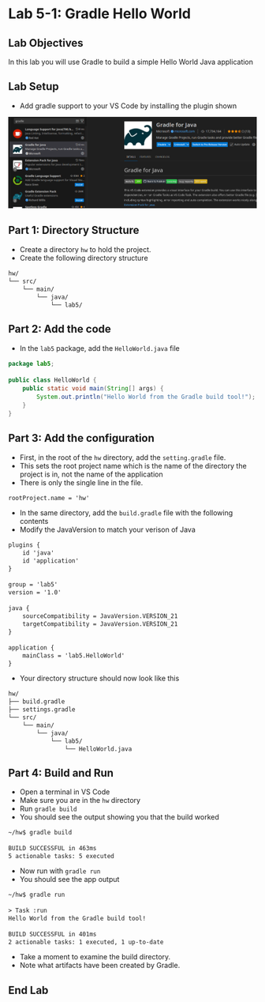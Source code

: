 # Lab 5-1: Gradle Hello World

## Lab Objectives

In this lab you will use Gradle to build a simple Hello World Java application

## Lab Setup

- Add gradle support to your VS Code by installing the plugin shown

<img src="images/plugin.png">


## Part 1: Directory Structure

- Create a directory `hw` to hold the project.
- Create the following directory structure

```text
hw/
└── src/
    └── main/
        └── java/
            └── lab5/
```

## Part 2: Add the code

- In the `lab5` package, add the `HelloWorld.java` file

```java
package lab5;

public class HelloWorld {
    public static void main(String[] args) {
        System.out.println("Hello World from the Gradle build tool!");
    }
}
```

## Part 3: Add the configuration

- First, in the root of the `hw` directory, add the `setting.gradle` file.
- This sets the root project name which is the name of the directory the project is in, not the name of the application
- There is only the single line in the file.

```text
rootProject.name = 'hw'
```

- In the same directory, add the `build.gradle` file with the following contents
- Modify the JavaVersion to match your verison of Java

```text
plugins {
    id 'java'
    id 'application'
}

group = 'lab5'
version = '1.0'

java {
    sourceCompatibility = JavaVersion.VERSION_21
    targetCompatibility = JavaVersion.VERSION_21
}

application {
    mainClass = 'lab5.HelloWorld'
}

```

- Your directory structure should now look like this

```text
hw/
├── build.gradle
├── settings.gradle
└── src/
    └── main/
        └── java/
            └── lab5/
                └── HelloWorld.java
```

## Part 4: Build and Run

- Open a terminal in VS Code 
- Make sure you are in the `hw` directory
- Run `gradle build`
- You should see the output showing you that the build worked

```console
~/hw$ gradle build

BUILD SUCCESSFUL in 463ms
5 actionable tasks: 5 executed
```

- Now run with `gradle run`
- You should see the app output

```console
~/hw$ gradle run

> Task :run
Hello World from the Gradle build tool!

BUILD SUCCESSFUL in 401ms
2 actionable tasks: 1 executed, 1 up-to-date
```

- Take a moment to examine the build directory.
- Note what artifacts have been created by Gradle.


## End Lab